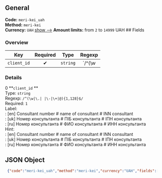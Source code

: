 ## General 
**Code:** `meri-kei_uah`  
**Method:** `meri-kei`  
**Currency:** `UAH` [show -->]() 
**Amount limits:** from `2`  to `14999`  UAH ## Fields 
### Overview 
|Key|Required|Type|Regexp| 
|:---:|:---:|:---:|:---:| 
|`client_id` |✔ |`string` |`/^(\w|\.| |\-|\+|@){1,128}$/` | 
 
### Details 
0 **`client_id` **  
Type: `string`  
Regexp: `/^(\w|\.| |\-|\+|@){1,128}$/`  
Required: `1`  
Label:  
: [en] Consultant number # name of consultant # INN consultant  
: [uk] Номер консультанта # ПІБ консультанта # ІПН консультанта  
: [ru] Номер консультанта # ФИО консультанта # ИНН консультанта  
Hint:  
: [en] Consultant number # name of consultant # INN consultant  
: [uk] Номер консультанта # ПІБ консультанта # ІПН консультанта  
: [ru] Номер консультанта # ФИО консультанта # ИНН консультанта  
## JSON Object 
```json
 {"code":"meri-kei_uah","method":"meri-kei","currency":"UAH","fields":[{"key":"client_id","type":"string","label":{"en":"Consultant number # name of consultant # INN consultant","uk":"\u041d\u043e\u043c\u0435\u0440 \u043a\u043e\u043d\u0441\u0443\u043b\u044c\u0442\u0430\u043d\u0442\u0430 # \u041f\u0406\u0411 \u043a\u043e\u043d\u0441\u0443\u043b\u044c\u0442\u0430\u043d\u0442\u0430 # \u0406\u041f\u041d \u043a\u043e\u043d\u0441\u0443\u043b\u044c\u0442\u0430\u043d\u0442\u0430","ru":"\u041d\u043e\u043c\u0435\u0440 \u043a\u043e\u043d\u0441\u0443\u043b\u044c\u0442\u0430\u043d\u0442\u0430 # \u0424\u0418\u041e \u043a\u043e\u043d\u0441\u0443\u043b\u044c\u0442\u0430\u043d\u0442\u0430 # \u0418\u041d\u041d \u043a\u043e\u043d\u0441\u0443\u043b\u044c\u0442\u0430\u043d\u0442\u0430"},"regexp":"\/^(\\w|\\.| |\\-|\\+|@){1,128}$\/","required":true,"position":1,"hint":{"en":"Consultant number # name of consultant # INN consultant","uk":"\u041d\u043e\u043c\u0435\u0440 \u043a\u043e\u043d\u0441\u0443\u043b\u044c\u0442\u0430\u043d\u0442\u0430 # \u041f\u0406\u0411 \u043a\u043e\u043d\u0441\u0443\u043b\u044c\u0442\u0430\u043d\u0442\u0430 # \u0406\u041f\u041d \u043a\u043e\u043d\u0441\u0443\u043b\u044c\u0442\u0430\u043d\u0442\u0430","ru":"\u041d\u043e\u043c\u0435\u0440 \u043a\u043e\u043d\u0441\u0443\u043b\u044c\u0442\u0430\u043d\u0442\u0430 # \u0424\u0418\u041e \u043a\u043e\u043d\u0441\u0443\u043b\u044c\u0442\u0430\u043d\u0442\u0430 # \u0418\u041d\u041d \u043a\u043e\u043d\u0441\u0443\u043b\u044c\u0442\u0430\u043d\u0442\u0430"},"example":"12345#\u0418\u0432\u0430\u043d\u043e\u0432\u0430 \u0410\u0410#3333333333"}],"amount_min":2,"amount_max":14999}```  
